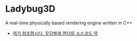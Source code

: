 # Ladybug3D
A real-time physically based rendering engine written in C++

- [여기 참조합시다. 무당벌레 렌더링 소스코드 약 ](https://www.shadertoy.com/view/4tByz3)
